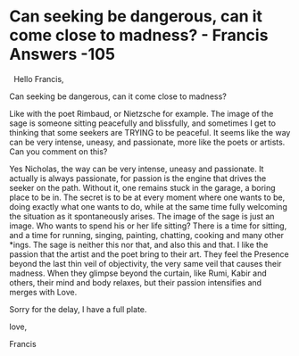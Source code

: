 # Can seeking be dangerous, can it come close to madness? - Francis Answers -105



&nbsp;
Hello Francis,
 





Can seeking be dangerous, can it come close to madness?





Like with the poet Rimbaud, or Nietzsche for example. The image of the sage is someone sitting peacefully and blissfully, and sometimes I get to thinking that some seekers are TRYING to be peaceful. It seems like the way can be very intense, uneasy, and passionate, more like the poets or artists. Can you comment on this?





  







  







Yes Nicholas, the way can be very intense, uneasy and passionate. It actually is always passionate, for passion is the engine that drives the seeker on the path. Without it, one remains stuck in the garage, a boring place to be in. The secret is to be at every moment where one wants to be, doing exactly what one wants to do, while at the same time fully welcoming the situation as it spontaneously arises. The image of the sage is just an image. Who wants to spend his or her life sitting? There is a time for sitting, and a time for running, singing, painting, chatting, cooking and many other *ings. The sage is neither this nor that, and also this and that. I like the passion that the artist and the poet bring to their art. They feel the Presence beyond the last thin veil of objectivity, the very same veil that causes their madness. When they glimpse beyond the curtain, like Rumi, Kabir and others, their mind and body relaxes, but their passion intensifies and merges with Love.





  







Sorry for the delay, I have a full plate.





  







love,





Francis






  









